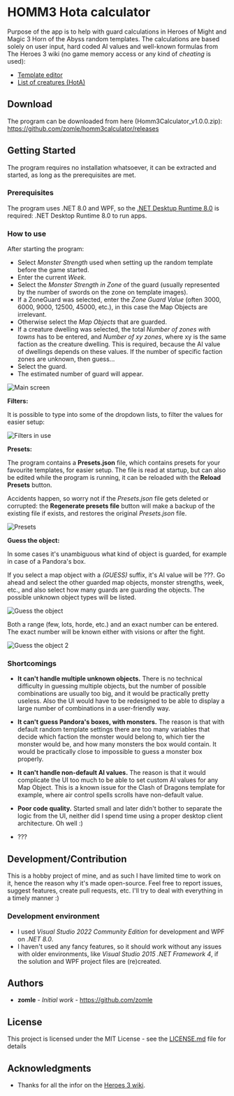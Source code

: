 # HOMM3 Hota calculator

Purpose of the app is to help with guard calculations in Heroes of Might and Magic 3 Horn of the Abyss random templates. 
The calculations are based solely on user input, hard coded AI values and well-known formulas from The Heroes 3 wiki (no game memory access or any kind of *cheating* is used):
* [Template editor](https://heroes.thelazy.net//index.php/Template_Editor#About_Objects_and_Guards)
* [List of creatures (HotA)](https://heroes.thelazy.net/index.php/List_of_creatures_(HotA))

## Download

The program can be downloaded from here (Homm3Calculator_v1.0.0.zip): https://github.com/zomle/homm3calculator/releases 

## Getting Started

The program requires no installation whatsoever, it can be extracted and started, as long as the prerequisites are met.

### Prerequisites

The program uses .NET 8.0 and WPF, so the [.NET Desktup Runtime 8.0](https://dotnet.microsoft.com/en-us/download/dotnet/8.0) 
is required: .NET Desktop Runtime 8.0 to run apps.

### How to use

After starting the program:
* Select *Monster Strength* used when setting up the random template before the game started.
* Enter the current *Week*.
* Select the *Monster Strength in Zone* of the guard (usually represented by the number of swords on the zone on template images).
* If a ZoneGuard was selected, enter the *Zone Guard Value* (often 3000, 6000, 9000, 12500, 45000, etc.), in this case the Map Objects are irrelevant.
* Otherwise select the *Map Objects* that are guarded.
* If a creature dwelling was selected, the total *Number of zones with towns* has to be entered, and *Number of xy zones*, where xy is the same faction as the creature dwelling. This is required, because the AI value of dwellings depends on these values. If the number of specific faction zones are unknown, then guess...
* Select the guard.
* The estimated number of guard will appear.

![Main screen](https://github.com/zomle/homm3calculator/raw/master/Resources/scr1_main.png)

**Filters:**

It is possible to type into some of the dropdown lists, to filter the values for easier setup:

![Filters in use](https://github.com/zomle/homm3calculator/raw/master/Resources/scr2_filter.png)

**Presets:**

The program contains a **Presets.json** file, which contains presets for your favourite templates, for easier setup. The file is read at startup, but can also be edited while the program is running, it can be reloaded with the **Reload Presets** button. 

Accidents happen, so worry not if the *Presets.json* file gets deleted or corrupted: the **Regenerate presets file** button will make a backup of the existing file if exists, and restores the original *Presets.json* file.

![Presets](https://github.com/zomle/homm3calculator/raw/master/Resources/scr3_preset.png)

**Guess the object:**

In some cases it's unambiguous what kind of object is guarded, for example in case of a Pandora's box. 

If you select a map object with a *(GUESS)* suffix, it's AI value will be ???. Go ahead and select the other 
guarded map objects, monster strengths, week, etc., and also select how many guards are guarding the objects. 
The possible unknown object types will be listed.

![Guess the object](https://github.com/zomle/homm3calculator/raw/master/Resources/scr4_guess.png)

Both a range (few, lots, horde, etc.) and an exact number can be entered. The exact number will be known either with 
visions or after the fight.

![Guess the object 2](https://github.com/zomle/homm3calculator/raw/master/Resources/scr5_guess2.png)

### Shortcomings

* **It can't handle multiple unknown objects.** There is no technical difficulty in guessing multiple objects, but the 
number of possible combinations are usually too big, and it would be practically pretty useless. Also the UI would 
have to be redesigned to be able to display a large number of combinations in a user-friendly way.

* **It can't guess Pandora's boxes, with monsters.** The reason is that with default random template settings there are too 
many variables that decide which faction the monster would belong to, which tier the monster would be, and how many 
monsters the box would contain. It would be practically close to impossible to guess a monster box properly.

* **It can't handle non-default AI values.** The reason is that it would complicate the UI too much to be able to set custom
AI values for any Map Object. This is a known issue for the Clash of Dragons template for example, where air control spells 
scrolls have non-default value.

* **Poor code quality.** Started small and later didn't bother to separate the logic from the UI, neither did I spend 
time using a proper desktop client architecture. Oh well :)

* ???

## Development/Contribution

This is a hobby project of mine, and as such I have limited time to work on it, hence the reason why it's made open-source.
Feel free to report issues, suggest features, create pull requests, etc. I'll try to deal with everything in a timely 
manner :)

### Development environment

* I used *Visual Studio 2022 Community Edition* for development and WPF on *.NET 8.0*. 
* I haven't used any fancy features, so it should work without any issues with older environments, like *Visual Studio 
2015 .NET Framework 4*, if the solution and WPF project files are (re)created.

## Authors

* **zomle** - *Initial work* - https://github.com/zomle

## License

This project is licensed under the MIT License - see the [LICENSE.md](LICENSE.md) file for details

## Acknowledgments

* Thanks for all the infor on the [Heroes 3 wiki](https://heroes.thelazy.net/). 
